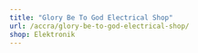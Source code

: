 ```yaml
---
title: "Glory Be To God Electrical Shop"
url: /accra/glory-be-to-god-electrical-shop/
shop: Elektronik
---
```

